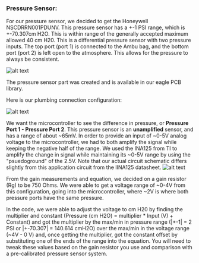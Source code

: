 ### Pressure Sensor:

For our pressure sensor, we decided to get the Honeywell NSCDRRN001PDUNV. This pressure sensor has a +-1 PSI range, which is +-70.307cm H2O. This is within range of the generally accepted maximum allowed 40 cm H20. This is a differential pressure sensor with two pressure inputs. The top port (port 1) is connected to the Ambu bag, and the bottom port (port 2) is left open to the atmosphere. This allows for the pressure to always be consistent. 


![alt text][pinout]

The pressure sensor part was created and is available in our eagle PCB library.

Here is our plumbing connection configuration:

![alt text][plumbingconfig]

We want the microcontroller to see the difference in pressure, or **Pressure Port 1 - Pressure Port 2**. This pressure sensor is an **unamplified** sensor, and has a range of about ~65mV. In order to provide an input of ~0-5V analog voltage to the microcontroller, we had to both amplify the signal while keeping the negative half of the range. We used the INA125 from TI to amplify the change in signal while maintaining its ~0-5V range by using the "psuedoground" of the 2.5V. Note that our actual circuit schematic differs slightly from this application circuit from the IINA125 datasheet.
![alt text][ina125]

From the gain measurements and equation, we decided on a gain resistor (Rg) to be 750 Ohms. We were able to get a voltage range of ~0-4V from this configuration, going into the microcontroller, where ~2V is where both pressure ports have the same pressure.

In the code, we were able to adjust the voltage to cm H20 by finding the multiplier and constant (Pressure (cm H2O) = multiplier * Input (V) + Constant) and got the multiplier by the max/min in pressure range (|+-1| = 2 PSI or |+-70.307| = 140.614 cmH2O) over the max/min in the voltage range (~4V - 0 V) and, once getting the multiplier, got the constant offset by substituting one of the ends of the range into the equation. You will need to tweak these values based on the gain resistor you use and comparison with a pre-calibrated pressure sensor system.

[pinout]: https://github.com/kebroad/TigerVent/blob/master/Tutorials/Pressure%20Sensor/images/pinout.JPG

[plumbingconfig]: https://github.com/kebroad/TigerVent/blob/master/Tutorials/Pressure%20Sensor/images/plumbingconfig.jpg

[ina125]: https://github.com/kebroad/TigerVent/blob/master/Tutorials/Pressure%20Sensor/images/ina125.JPG